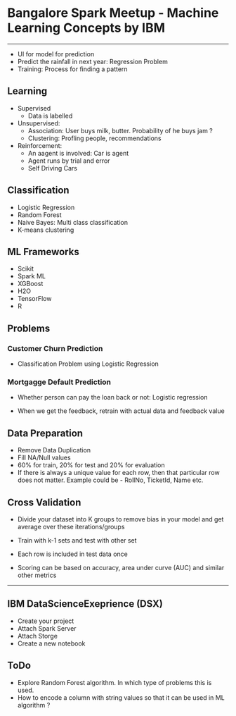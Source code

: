 # Bangalore Spark Meetup - Machine Learning Concepts by IBM
---------------------------------------------------------

- UI for model for prediction
- Predict the rainfall in next year: Regression Problem
- Training: Process for finding a pattern

## Learning
- Supervised
	* Data is labelled
- Unsupervised: 
	* Association: User buys milk, butter. Probability of he buys jam ?
	* Clustering: Profling people, recommendations
- Reinforcement: 
	* An aagent is involved: Car is agent
	* Agent runs by trial and error
	* Self Driving Cars

## Classification
- Logistic Regression
- Random Forest
- Naive Bayes: Multi class classification
- K-means clustering

## ML Frameworks
- Scikit
- Spark ML
- XGBoost
- H2O
- TensorFlow
- R

## Problems

### Customer Churn Prediction
- Classification Problem using Logistic Regression

### Mortgagge Default Prediction
- Whether person can pay the loan back or not: Logistic regression

- When we get the feedback, retrain with actual data and feedback value

## Data Preparation
- Remove Data Duplication
- Fill NA/Null values
- 60% for train, 20% for test and 20% for evaluation
- If there is always a unique value for each row, then that particular row does not matter. Example could be - RollNo, TicketId, Name etc.

## Cross Validation
- Divide your dataset into K groups to remove bias in your model and get average over these iterations/groups
- Train with k-1 sets and test with other set
- Each row is included in test data once

- Scoring can be based on accuracy, area under curve (AUC) and similar other metrics

---------
## IBM DataScienceExeprience (DSX)
- Create your project
- Attach Spark Server
- Attach Storge
- Create a new notebook


## ToDo
- Explore Random Forest algorithm. In which type of problems this is used.
- How to encode a column with string values so that it can be used in ML algorithm ?